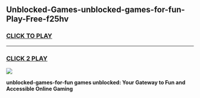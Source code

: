 
## Unblocked-Games-unblocked-games-for-fun-Play-Free-f25hv
<h3>
<a href="https://premium76.site?title=unblocked-games-for-fun&ref=18A1">CLICK TO PLAY</a></h3>
<hr>

<h3>
<a href="https://premium76.site?title=unblocked-games-for-fun&ref=18A1">CLICK 2 PLAY</a>
  
</h3>

<a href="https://premium76.site?title=unblocked-games-for-fun&ref=18A1"><img src="https://clearcache.store/games.png"></a>


**unblocked-games-for-fun games unblocked: Your Gateway to Fun and Accessible Online Gaming**
